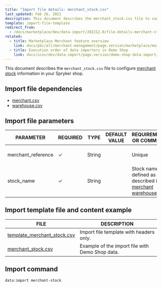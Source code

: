 ```yaml
---
title: "Import file details: merchant_stock.csv"
last_updated: Feb 26, 2021
description: This document describes the merchant_stock.csv file to configure merchant stock information in your Spryker shop.
template: import-file-template
redirect_from:
  - /docs/marketplace/dev/data-import/202212.0/file-details-merchant-stock.csv.html
related:
  - title: Marketplace Merchant feature overview
    link: docs/pbc/all/merchant-management/page.version/marketplace/marketplace-merchant-feature-overview/marketplace-merchant-feature-overview.html
  - title: Execution order of data importers in Demo Shop
    link: docs/scos/dev/data-import/page.version/demo-shop-data-import/execution-order-of-data-importers-in-demo-shop.html
---
```


This document describes the `merchant_stock.csv` file to configure [merchant stock](/docs/pbc/all/warehouse-management-system/{{site.version}}/marketplace/install-features/install-the-marketplace-inventory-management-feature.html) information in your Spryker shop.


## Import file dependencies

- [merchant.csv](/docs/pbc/all/merchant-management/{{site.version}}/marketplace/import-data/file-details-merchant.csv.html)
- [warehouse.csv](/docs/pbc/all/warehouse-management-system/{{page.version}}/base-shop/import-and-export-data/file-details-warehouse.csv.html)

## Import file parameters


| PARAMETER    | REQUIRED | TYPE | DEFAULT VALUE | REQUIREMENTS OR COMMENTS  | DESCRIPTION      |
| ------------- | -------- | ------ | ------------- | --------------------------------- | ----------------- |
| merchant_reference | &check;             | String   |                   | Unique                                                       | Identifier of the merchant in the system. |
| stock_name         | &check;             | String   |                   | Stock name is defined as described in [merchant warehouse](/docs/pbc/all/warehouse-management-system/{{site.version}}/marketplace/install-features/install-the-marketplace-inventory-management-feature.html). | Name of the stock.                        |


## Import template file and content example

| FILE  | DESCRIPTION    |
| --------------------- | --------------------- |
| [template_merchant_stock.csv](https://spryker.s3.eu-central-1.amazonaws.com/docs/Developer+Guide/Back-End/Data+Manipulation/Data+Ingestion/Data+Import/Data+Import+Categories/Marketplace+setup/template_merchant_stock.csv) | Import file template with headers only.         |
| [merchant_stock.csv](https://spryker.s3.eu-central-1.amazonaws.com/docs/Developer+Guide/Back-End/Data+Manipulation/Data+Ingestion/Data+Import/Data+Import+Categories/Marketplace+setup/merchant_stock.csv) | Example of the import file with Demo Shop data. |

## Import command

```bash
data:import merchant-stock
```

